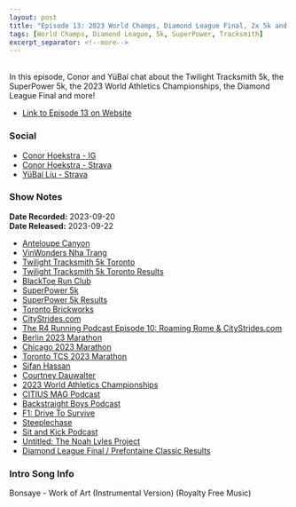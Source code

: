 ```yaml
---
layout: post
title: "Episode 13: 2023 World Champs, Diamond League Final, 2x 5k and More!"
tags: [World Champs, Diamond League, 5k, SuperPower, Tracksmith]
excerpt_separator: <!--more-->
---
```


<div id="buzzsprout-player-13639492"></div><script src="https://www.buzzsprout.com/2138032/13639492-episode-13-2023-world-champs-diamond-league-final-2x-5k-and-more.js?container_id=buzzsprout-player-13639492&player=small" type="text/javascript" charset="utf-8"></script>

<br>In this episode, Conor and YüBaí chat about the Twilight Tracksmith 5k, the SuperPower 5k, the 2023 World Athletics Championships, the Diamond League Final and more!
 
<!--more-->

* [Link to Episode 13 on Website](https://r4podcast.com/2023/09/22/Episode-13.html)

### Social
 
* [Conor Hoekstra - IG](https://www.instagram.com/conorhoekstra/)
* [Conor Hoekstra - Strava](https://www.strava.com/athletes/59373430)
* [YüBaí Liu - Strava](https://www.strava.com/athletes/102365031)

### Show Notes
 
**Date Recorded:** 2023-09-20 <br>
**Date Released:** 2023-09-22

* [Anteloupe Canyon](https://en.wikipedia.org/wiki/Antelope_Canyon)
* [VinWonders Nha Trang](https://vinwonders.com/en/vinwonders-nha-trang/)
* [Twilight Tracksmith 5k Toronto](https://raceroster.com/events/2023/75097/toronto-twilight-5000)
* [Twilight Tracksmith 5k Toronto Results](https://results.raceroster.com/v2/en-US/results/qch3trzmetwkyeu7/results?page=1&sortCol=gunTime&sortDir=asc)
* [BlackToe Run Club](https://www.blacktoerunning.com)
* [SuperPower 5k](https://www.superpower5k.com/5k)
* [SuperPower 5k Results](https://www.sportstats.ca/display-results.xhtml?raceid=129474)
* [Toronto Brickworks](https://www.evergreen.ca/evergreen-brick-works/)
* [CityStrides.com](https://citystrides.com/)
* [The R4 Running Podcast Episode 10: Roaming Rome & CityStrides.com](https://r4podcast.com/2023/06/12/Episode-10.html)
* [Berlin 2023 Marathon](https://www.bmw-berlin-marathon.com/en/)
* [Chicago 2023 Marathon](https://www.chicagomarathon.com/)
* [Toronto TCS 2023 Marathon](https://www.torontowaterfrontmarathon.com/)
* [Sifan Hassan](https://en.wikipedia.org/wiki/Sifan_Hassan)
* [Courtney Dauwalter](https://en.wikipedia.org/wiki/Courtney_Dauwalter)
* [2023 World Athletics Championships](https://en.wikipedia.org/wiki/2023_World_Athletics_Championships)
* [CITIUS MAG Podcast](https://citiusmag.com/series/citius-mag-podcast)
* [Backstraight Boys Podcast](https://backstraightathletics.buzzsprout.com/)
* [F1: Drive To Survive](https://www.netflix.com/ca/title/80204890)
* [Steeplechase](https://en.wikipedia.org/wiki/Steeplechase_(athletics))
* [Sit and Kick Podcast](https://open.spotify.com/show/2vFsJ79lbgIFqrCvo2l8uu)
* [Untitled: The Noah Lyles Project](https://www.peacocktv.com/watch-online/sports/untitled-the-noah-lyles-project/9103014792560586112)
* [Diamond League Final / Prefontaine Classic Results](https://static1.squarespace.com/static/620af0f197c7ea091ce86204/t/650c5b28afa9255f92688b44/1695308585701/ATH-------------------------------_MUL_1.0.pdf)

### Intro Song Info
 
Bonsaye - Work of Art (Instrumental Version) (Royalty Free Music)
